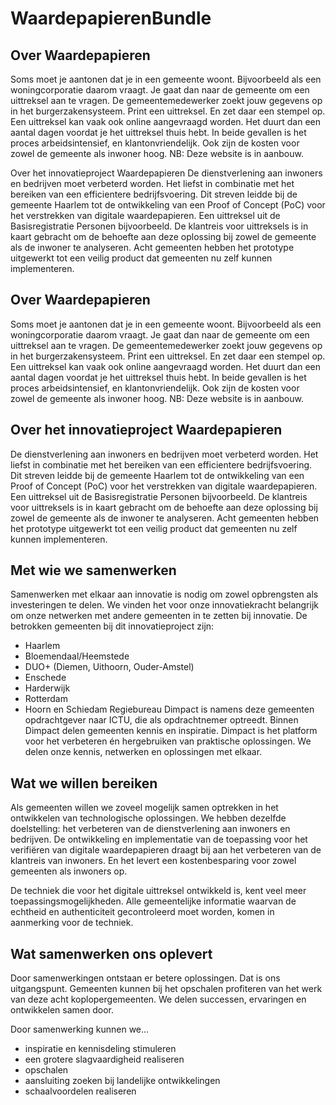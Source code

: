 # WaardepapierenBundle

## Over Waardepapieren

Soms moet je aantonen dat je in een gemeente woont. Bijvoorbeeld als een woningcorporatie daarom vraagt. Je gaat dan naar de gemeente om een uittreksel aan te vragen. De gemeentemedewerker zoekt jouw gegevens op in het burgerzakensysteem. Print een uittreksel. En zet daar een stempel op. Een uittreksel kan vaak ook online aangevraagd worden. Het duurt dan een aantal dagen voordat je het uittreksel thuis hebt. In beide gevallen is het proces arbeidsintensief, en klantonvriendelijk. Ook zijn de kosten voor zowel de gemeente als inwoner hoog. NB: Deze website is in aanbouw.

Over het innovatieproject Waardepapieren
De dienstverlening aan inwoners en bedrijven moet verbeterd worden. Het liefst in combinatie met het bereiken van een efficientere bedrijfsvoering. Dit streven leidde bij de gemeente Haarlem tot de ontwikkeling van een Proof of Concept (PoC) voor het verstrekken van digitale waardepapieren. Een uittreksel uit de Basisregistratie Personen bijvoorbeeld. De klantreis voor uittreksels is in kaart gebracht om de behoefte aan deze oplossing bij zowel de gemeente als de inwoner te analyseren. Acht gemeenten hebben het prototype uitgewerkt tot een veilig product dat gemeenten nu zelf kunnen implementeren.

## Over Waardepapieren

Soms moet je aantonen dat je in een gemeente woont. Bijvoorbeeld als een woningcorporatie daarom vraagt. Je gaat dan naar de gemeente om een uittreksel aan te vragen. De gemeentemedewerker zoekt jouw gegevens op in het burgerzakensysteem. Print een uittreksel. En zet daar een stempel op. Een uittreksel kan vaak ook online aangevraagd worden. Het duurt dan een aantal dagen voordat je het uittreksel thuis hebt. In beide gevallen is het proces arbeidsintensief, en klantonvriendelijk. Ook zijn de kosten voor zowel de gemeente als inwoner hoog. NB: Deze website is in aanbouw.

## Over het innovatieproject Waardepapieren

De dienstverlening aan inwoners en bedrijven moet verbeterd worden. Het liefst in combinatie met het bereiken van een efficientere bedrijfsvoering. Dit streven leidde bij de gemeente Haarlem tot de ontwikkeling van een Proof of Concept (PoC) voor het verstrekken van digitale waardepapieren. Een uittreksel uit de Basisregistratie Personen bijvoorbeeld. De klantreis voor uittreksels is in kaart gebracht om de behoefte aan deze oplossing bij zowel de gemeente als de inwoner te analyseren. Acht gemeenten hebben het prototype uitgewerkt tot een veilig product dat gemeenten nu zelf kunnen implementeren.

## Met wie we samenwerken

Samenwerken met elkaar aan innovatie is nodig om zowel opbrengsten als investeringen te delen. We vinden het voor onze innovatiekracht belangrijk om onze netwerken met andere gemeenten in te zetten bij innovatie.
De betrokken gemeenten bij dit innovatieproject zijn:

* Haarlem
* Bloemendaal/Heemstede
* DUO+ (Diemen, Uithoorn, Ouder-Amstel)
* Enschede
* Harderwijk
* Rotterdam
* Hoorn en Schiedam
  Regiebureau Dimpact is namens deze gemeenten opdrachtgever naar ICTU, die als opdrachtnemer optreedt. Binnen Dimpact delen gemeenten kennis en inspiratie. Dimpact is het platform voor het verbeteren én hergebruiken van praktische oplossingen. We delen onze kennis, netwerken en oplossingen met elkaar.

## Wat we willen bereiken

Als gemeenten willen we zoveel mogelijk samen optrekken in het ontwikkelen van technologische oplossingen. We hebben dezelfde doelstelling: het verbeteren van de dienstverlening aan inwoners en bedrijven. De ontwikkeling en implementatie van de toepassing voor het verifiëren van digitale waardepapieren draagt bij aan het verbeteren van de klantreis van inwoners. En het levert een kostenbesparing voor zowel gemeenten als inwoners op.

De techniek die voor het digitale uittreksel ontwikkeld is, kent veel meer toepassingsmogelijkheden. Alle gemeentelijke informatie waarvan de echtheid en authenticiteit gecontroleerd moet worden, komen in aanmerking voor de techniek.

## Wat samenwerken ons oplevert

Door samenwerkingen ontstaan er betere oplossingen. Dat is ons uitgangspunt. Gemeenten kunnen bij het opschalen profiteren van het werk van deze acht koplopergemeenten. We delen successen, ervaringen en ontwikkelen samen door.

Door samenwerking kunnen we…

* inspiratie en kennisdeling stimuleren
* een grotere slagvaardigheid realiseren
* opschalen
* aansluiting zoeken bij landelijke ontwikkelingen
* schaalvoordelen realiseren
